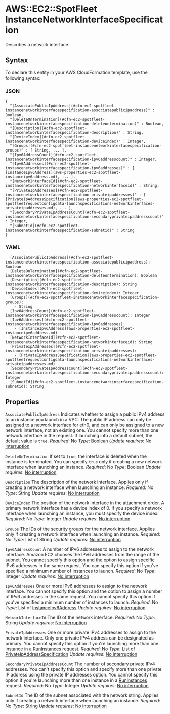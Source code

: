 # AWS::EC2::SpotFleet InstanceNetworkInterfaceSpecification<a name="aws-properties-ec2-spotfleet-spotfleetrequestconfigdata-launchspecifications-networkinterfaces"></a>

Describes a network interface\.

## Syntax<a name="aws-properties-ec2-spotfleet-spotfleetrequestconfigdata-launchspecifications-networkinterfaces-syntax"></a>

To declare this entity in your AWS CloudFormation template, use the following syntax:

### JSON<a name="aws-properties-ec2-spotfleet-spotfleetrequestconfigdata-launchspecifications-networkinterfaces-syntax.json"></a>

```
{
  "[AssociatePublicIpAddress](#cfn-ec2-spotfleet-instancenetworkinterfacespecification-associatepublicipaddress)" : Boolean,
  "[DeleteOnTermination](#cfn-ec2-spotfleet-instancenetworkinterfacespecification-deleteontermination)" : Boolean,
  "[Description](#cfn-ec2-spotfleet-instancenetworkinterfacespecification-description)" : String,
  "[DeviceIndex](#cfn-ec2-spotfleet-instancenetworkinterfacespecification-deviceindex)" : Integer,
  "[Groups](#cfn-ec2-spotfleet-instancenetworkinterfacespecification-groups)" : [ String, ... ],
  "[Ipv6AddressCount](#cfn-ec2-spotfleet-instancenetworkinterfacespecification-ipv6addresscount)" : Integer,
  "[Ipv6Addresses](#cfn-ec2-spotfleet-instancenetworkinterfacespecification-ipv6addresses)" : [ [InstanceIpv6Address](aws-properties-ec2-spotfleet-instanceipv6address.md), ... ],
  "[NetworkInterfaceId](#cfn-ec2-spotfleet-instancenetworkinterfacespecification-networkinterfaceid)" : String,
  "[PrivateIpAddresses](#cfn-ec2-spotfleet-instancenetworkinterfacespecification-privateipaddresses)" : [ [PrivateIpAddressSpecification](aws-properties-ec2-spotfleet-spotfleetrequestconfigdata-launchspecifications-networkinterfaces-privateipaddresses.md), ... ],
  "[SecondaryPrivateIpAddressCount](#cfn-ec2-spotfleet-instancenetworkinterfacespecification-secondaryprivateipaddresscount)" : Integer,
  "[SubnetId](#cfn-ec2-spotfleet-instancenetworkinterfacespecification-subnetid)" : String
}
```

### YAML<a name="aws-properties-ec2-spotfleet-spotfleetrequestconfigdata-launchspecifications-networkinterfaces-syntax.yaml"></a>

```
  [AssociatePublicIpAddress](#cfn-ec2-spotfleet-instancenetworkinterfacespecification-associatepublicipaddress): Boolean
  [DeleteOnTermination](#cfn-ec2-spotfleet-instancenetworkinterfacespecification-deleteontermination): Boolean
  [Description](#cfn-ec2-spotfleet-instancenetworkinterfacespecification-description): String
  [DeviceIndex](#cfn-ec2-spotfleet-instancenetworkinterfacespecification-deviceindex): Integer
  [Groups](#cfn-ec2-spotfleet-instancenetworkinterfacespecification-groups):
    - String
  [Ipv6AddressCount](#cfn-ec2-spotfleet-instancenetworkinterfacespecification-ipv6addresscount): Integer
  [Ipv6Addresses](#cfn-ec2-spotfleet-instancenetworkinterfacespecification-ipv6addresses):
    - [InstanceIpv6Address](aws-properties-ec2-spotfleet-instanceipv6address.md)
  [NetworkInterfaceId](#cfn-ec2-spotfleet-instancenetworkinterfacespecification-networkinterfaceid): String
  [PrivateIpAddresses](#cfn-ec2-spotfleet-instancenetworkinterfacespecification-privateipaddresses):
    - [PrivateIpAddressSpecification](aws-properties-ec2-spotfleet-spotfleetrequestconfigdata-launchspecifications-networkinterfaces-privateipaddresses.md)
  [SecondaryPrivateIpAddressCount](#cfn-ec2-spotfleet-instancenetworkinterfacespecification-secondaryprivateipaddresscount): Integer
  [SubnetId](#cfn-ec2-spotfleet-instancenetworkinterfacespecification-subnetid): String
```

## Properties<a name="aws-properties-ec2-spotfleet-spotfleetrequestconfigdata-launchspecifications-networkinterfaces-properties"></a>

`AssociatePublicIpAddress`  <a name="cfn-ec2-spotfleet-instancenetworkinterfacespecification-associatepublicipaddress"></a>
Indicates whether to assign a public IPv4 address to an instance you launch in a VPC\. The public IP address can only be assigned to a network interface for eth0, and can only be assigned to a new network interface, not an existing one\. You cannot specify more than one network interface in the request\. If launching into a default subnet, the default value is `true`\.
*Required*: No
*Type*: Boolean
*Update requires*: [No interruption](https://docs.aws.amazon.com/AWSCloudFormation/latest/UserGuide/using-cfn-updating-stacks-update-behaviors.html#update-no-interrupt)

`DeleteOnTermination`  <a name="cfn-ec2-spotfleet-instancenetworkinterfacespecification-deleteontermination"></a>
If set to `true`, the interface is deleted when the instance is terminated\. You can specify `true` only if creating a new network interface when launching an instance\.
*Required*: No
*Type*: Boolean
*Update requires*: [No interruption](https://docs.aws.amazon.com/AWSCloudFormation/latest/UserGuide/using-cfn-updating-stacks-update-behaviors.html#update-no-interrupt)

`Description`  <a name="cfn-ec2-spotfleet-instancenetworkinterfacespecification-description"></a>
The description of the network interface\. Applies only if creating a network interface when launching an instance\.
*Required*: No
*Type*: String
*Update requires*: [No interruption](https://docs.aws.amazon.com/AWSCloudFormation/latest/UserGuide/using-cfn-updating-stacks-update-behaviors.html#update-no-interrupt)

`DeviceIndex`  <a name="cfn-ec2-spotfleet-instancenetworkinterfacespecification-deviceindex"></a>
The position of the network interface in the attachment order\. A primary network interface has a device index of 0\.
If you specify a network interface when launching an instance, you must specify the device index\.
*Required*: No
*Type*: Integer
*Update requires*: [No interruption](https://docs.aws.amazon.com/AWSCloudFormation/latest/UserGuide/using-cfn-updating-stacks-update-behaviors.html#update-no-interrupt)

`Groups`  <a name="cfn-ec2-spotfleet-instancenetworkinterfacespecification-groups"></a>
The IDs of the security groups for the network interface\. Applies only if creating a network interface when launching an instance\.
*Required*: No
*Type*: List of String
*Update requires*: [No interruption](https://docs.aws.amazon.com/AWSCloudFormation/latest/UserGuide/using-cfn-updating-stacks-update-behaviors.html#update-no-interrupt)

`Ipv6AddressCount`  <a name="cfn-ec2-spotfleet-instancenetworkinterfacespecification-ipv6addresscount"></a>
A number of IPv6 addresses to assign to the network interface\. Amazon EC2 chooses the IPv6 addresses from the range of the subnet\. You cannot specify this option and the option to assign specific IPv6 addresses in the same request\. You can specify this option if you've specified a minimum number of instances to launch\.
*Required*: No
*Type*: Integer
*Update requires*: [No interruption](https://docs.aws.amazon.com/AWSCloudFormation/latest/UserGuide/using-cfn-updating-stacks-update-behaviors.html#update-no-interrupt)

`Ipv6Addresses`  <a name="cfn-ec2-spotfleet-instancenetworkinterfacespecification-ipv6addresses"></a>
One or more IPv6 addresses to assign to the network interface\. You cannot specify this option and the option to assign a number of IPv6 addresses in the same request\. You cannot specify this option if you've specified a minimum number of instances to launch\.
*Required*: No
*Type*: List of [InstanceIpv6Address](aws-properties-ec2-spotfleet-instanceipv6address.md)
*Update requires*: [No interruption](https://docs.aws.amazon.com/AWSCloudFormation/latest/UserGuide/using-cfn-updating-stacks-update-behaviors.html#update-no-interrupt)

`NetworkInterfaceId`  <a name="cfn-ec2-spotfleet-instancenetworkinterfacespecification-networkinterfaceid"></a>
The ID of the network interface\.
*Required*: No
*Type*: String
*Update requires*: [No interruption](https://docs.aws.amazon.com/AWSCloudFormation/latest/UserGuide/using-cfn-updating-stacks-update-behaviors.html#update-no-interrupt)

`PrivateIpAddresses`  <a name="cfn-ec2-spotfleet-instancenetworkinterfacespecification-privateipaddresses"></a>
One or more private IPv4 addresses to assign to the network interface\. Only one private IPv4 address can be designated as primary\. You cannot specify this option if you're launching more than one instance in a [RunInstances](https://docs.aws.amazon.com/AWSEC2/latest/APIReference/API_RunInstances.html) request\.
*Required*: No
*Type*: List of [PrivateIpAddressSpecification](aws-properties-ec2-spotfleet-spotfleetrequestconfigdata-launchspecifications-networkinterfaces-privateipaddresses.md)
*Update requires*: [No interruption](https://docs.aws.amazon.com/AWSCloudFormation/latest/UserGuide/using-cfn-updating-stacks-update-behaviors.html#update-no-interrupt)

`SecondaryPrivateIpAddressCount`  <a name="cfn-ec2-spotfleet-instancenetworkinterfacespecification-secondaryprivateipaddresscount"></a>
The number of secondary private IPv4 addresses\. You can't specify this option and specify more than one private IP address using the private IP addresses option\. You cannot specify this option if you're launching more than one instance in a [RunInstances](https://docs.aws.amazon.com/AWSEC2/latest/APIReference/API_RunInstances.html) request\.
*Required*: No
*Type*: Integer
*Update requires*: [No interruption](https://docs.aws.amazon.com/AWSCloudFormation/latest/UserGuide/using-cfn-updating-stacks-update-behaviors.html#update-no-interrupt)

`SubnetId`  <a name="cfn-ec2-spotfleet-instancenetworkinterfacespecification-subnetid"></a>
The ID of the subnet associated with the network string\. Applies only if creating a network interface when launching an instance\.
*Required*: No
*Type*: String
*Update requires*: [No interruption](https://docs.aws.amazon.com/AWSCloudFormation/latest/UserGuide/using-cfn-updating-stacks-update-behaviors.html#update-no-interrupt)
